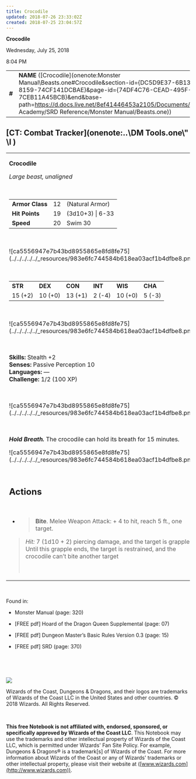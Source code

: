 ```yaml
---
title: Crocodile
updated: 2018-07-26 23:33:02Z
created: 2018-07-25 23:04:57Z
---
```


**Crocodile**

Wednesday, July 25, 2018

8:04 PM

|        |                                                                                                                                                                                                                                                                                                  |        |        |        |     |       |        |
|--------|--------------------------------------------------------------------------------------------------------------------------------------------------------------------------------------------------------------------------------------------------------------------------------------------------|--------|--------|--------|-----|-------|--------|
| **\#** | **NAME** ([Crocodile](onenote:Monster Manual\\Beasts.one#Crocodile&section-id={DC5D9E37-6B13-41FF-8159-74CF141DCBAE}&page-id={74DF4C76-CEAD-495F-BCDC-7CEB11A45BCB}&end&base-path=https://d.docs.live.net/8ef41446453a2105/Documents/Adventure Academy/SRD Reference/Monster Manual/Beasts.one)) | **12** | **19** | **19** | \-  | Notes | 100 XP |

## [CT: Combat Tracker](onenote:..\\DM Tools.one\\" \l )

<table><tbody><tr class="odd"><td><p><strong>Crocodile</strong></p><p><em>Large beast, unaligned</em></p><p> </p><table><tbody><tr class="odd"><td><strong>Armor Class</strong></td><td>12</td><td>(Natural Armor)</td></tr><tr class="even"><td><strong>Hit Points</strong></td><td>19</td><td>(3d10+3) | 6-33</td></tr><tr class="odd"><td><strong>Speed</strong></td><td>20</td><td>Swim 30</td></tr></tbody></table><p> </p><p>![ca5556947e7b43bd8955865e8fd8fe75](../../../../../_resources/983e6fc744584b618ea03acf1b4dfbe8.png)</p><p> </p><table><tbody><tr class="odd"><td><strong>STR</strong></td><td><strong>DEX</strong></td><td><strong>CON</strong></td><td><strong>INT</strong></td><td><strong>WIS</strong></td><td><strong>CHA</strong></td></tr><tr class="even"><td>15 (+2)</td><td>10 (+0)</td><td>13 (+1)</td><td>2 (-4)</td><td>10 (+0)</td><td>5 (-3)</td></tr></tbody></table><p> </p><p>![ca5556947e7b43bd8955865e8fd8fe75](../../../../../_resources/983e6fc744584b618ea03acf1b4dfbe8.png)</p><p> </p><p><strong>Skills:</strong> Stealth +2<br />
<strong>Senses:</strong> Passive Perception 10<br />
<strong>Languages:</strong> —<br />
<strong>Challenge:</strong> 1/2 (100 XP)</p><p> </p><p>![ca5556947e7b43bd8955865e8fd8fe75](../../../../../_resources/983e6fc744584b618ea03acf1b4dfbe8.png)</p><p> </p><p><em><strong>Hold Breath.</strong></em> The crocodile can hold its breath for 15 minutes.</p><p>![ca5556947e7b43bd8955865e8fd8fe75](../../../../../_resources/983e6fc744584b618ea03acf1b4dfbe8.png)</p><h2 id="actions"><strong><br />
Actions</strong></h2><p> </p><ul><li><blockquote><p><strong>Bite</strong>. Melee Weapon Attack: + 4 to hit, reach 5 ft., one target.</p></blockquote></li></ul><blockquote><p><em>Hit:</em> 7 (1d10 + 2) piercing damage, and the target is grappled. Until this grapple ends, the target is restrained, and the crocodile can’t bite another target</p><p> </p></blockquote></td></tr></tbody></table>

 

Found in:

-   Monster Manual (page: 320)

-   \[FREE pdf\] Hoard of the Dragon Queen Supplemental (page: 07)

-   \[FREE pdf\] Dungeon Master’s Basic Rules Version 0.3 (page: 15)

-   \[FREE pdf\] SRD (page: 370)

 

 

![](tmp\media\image2.png)

Wizards of the Coast, Dungeons & Dragons, and their logos are trademarks of Wizards of the Coast LLC in the United States and other countries. © 2018 Wizards. All Rights Reserved.

 

**This free Notebook is not affiliated with, endorsed, sponsored, or specifically approved by Wizards of the Coast LLC**. This Notebook may use the trademarks and other intellectual property of Wizards of the Coast LLC, which is permitted under Wizards' Fan Site Policy. For example, Dungeons & Dragons® is a trademark\[s\] of Wizards of the Coast. For more information about Wizards of the Coast or any of Wizards' trademarks or other intellectual property, please visit their website at ([www.wizards.com](http://www.wizards.com)).
